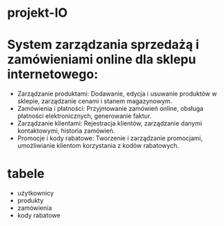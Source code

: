 # projekt-IO

# System zarządzania sprzedażą i zamówieniami online dla sklepu internetowego:

- Zarządzanie produktami: Dodawanie, edycja i usuwanie produktów w sklepie, zarządzanie cenami i stanem magazynowym.
- Zamówienia i płatności: Przyjmowanie zamówień online, obsługa płatności elektronicznych, generowanie faktur.
- Zarządzanie klientami: Rejestracja klientów, zarządzanie danymi kontaktowymi, historia zamówień.
- Promocje i kody rabatowe: Tworzenie i zarządzanie promocjami, umożliwianie klientom korzystania z kodów rabatowych.

# tabele

- użytkownicy
- produkty
- zamówienia
- kody rabatowe
